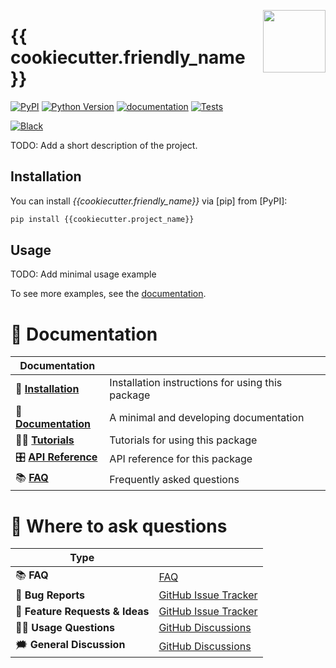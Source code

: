 <a href="https://github.com/{{cookiecutter.github_user}}/{{cookiecutter.project_name}}"><img src="https://github.com/{{cookiecutter.github_user}}/{{cookiecutter.project_name}}/blob/main/docs/_static/icon.png?raw=true" width="100" align="right"/></a>

# {{ cookiecutter.friendly_name }}

[![PyPI](https://img.shields.io/pypi/v/{{cookiecutter.project_name}}.svg)][pypi status]
[![Python Version](https://img.shields.io/pypi/pyversions/{{cookiecutter.project_name}})][pypi status]
[![documentation](https://github.com/{{cookiecutter.github_user}}/{{cookiecutter.project_name}}/workflows/documentation/badge.svg)][documentation]
[![Tests](https://github.com/{{cookiecutter.github_user}}/{{cookiecutter.project_name}}/workflows/tests/badge.svg)][tests]

[![Black](https://img.shields.io/badge/code%20style-black-000000.svg)][black]

[pypi status]: https://pypi.org/project/{{cookiecutter.project_name}}/
[documentation]: https://{{cookiecutter.github_user}}.github.io/{{cookiecutter.project_name}}/
[tests]: https://github.com/{{cookiecutter.github_user}}/{{cookiecutter.project_name}}/actions?workflow=Tests
[black]: https://github.com/psf/black

TODO: Add a short description of the project.

## Installation

You can install _{{cookiecutter.friendly_name}}_ via [pip] from [PyPI]:

```bash
pip install {{cookiecutter.project_name}}
```

## Usage

TODO: Add minimal usage example

To see more examples, see the [documentation].

# 📖 Documentation

| Documentation         |                                                  |
| --------------------- | ------------------------------------------------ |
| 🔧 **[Installation]**  | Installation instructions for using this package |
| 📖 **[Documentation]** | A minimal and developing documentation           |
| 👩‍💻 **[Tutorials]**     | Tutorials for using this package                 |
| 🎛️ **[API Reference]** | API reference for this package                   |
| 📚 **[FAQ]**           | Frequently asked questions                       |


# 💬 Where to ask questions

| Type                           |                        |
| ------------------------------ | ---------------------- |
| 📚 **FAQ**                      | [FAQ]                  |
| 🚨 **Bug Reports**              | [GitHub Issue Tracker] |
| 🎁 **Feature Requests & Ideas** | [GitHub Issue Tracker] |
| 👩‍💻 **Usage Questions**          | [GitHub Discussions]   |
| 🗯 **General Discussion**       | [GitHub Discussions]   |

[Documentation]: https://{{cookiecutter.github_user}}.github.io/{{cookiecutter.project_name}}/index.html
[Installation]: https://{{cookiecutter.github_user}}.github.io/{{cookiecutter.project_name}}/installation.html
[Tutorials]: https://{{cookiecutter.github_user}}.github.io/{{cookiecutter.project_name}}/tutorials.html
[API Reference]: https://{{cookiecutter.github_user}}.github.io/{{cookiecutter.project_name}}/references.html
[FAQ]: https://{{cookiecutter.github_user}}.github.io/{{cookiecutter.project_name}}/faq.html
[github issue tracker]: https://github.com/{{cookiecutter.github_user}}/{{cookiecutter.project_name}}/issues
[github discussions]: https://github.com/{{cookiecutter.github_user}}/{{cookiecutter.project_name}}/discussions


